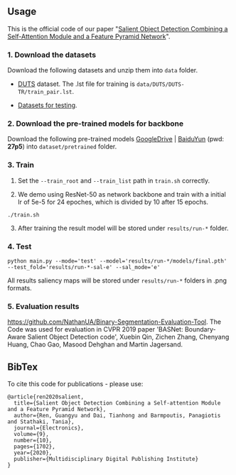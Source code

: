 

## Usage
This is the official code of our paper "[Salient Object Detection Combining a Self-Attention Module and a Feature Pyramid Network](https://www.mdpi.com/2079-9292/9/10/1702)".

### 1. Download the datasets

Download the following datasets and unzip them into `data` folder.


* [DUTS](https://drive.google.com/open?id=1immMDAPC9Eb2KCtGi6AdfvXvQJnSkHHo) dataset. The .lst file for training is `data/DUTS/DUTS-TR/train_pair.lst`.

* [Datasets for testing](https://drive.google.com/open?id=1eB-59cMrYnhmMrz7hLWQ7mIssRaD-f4o).

### 2. Download the pre-trained models for backbone

Download the following pre-trained models [GoogleDrive](https://drive.google.com/open?id=1Q2Fg2KZV8AzNdWNjNgcavffKJBChdBgy) | [BaiduYun](https://pan.baidu.com/s/1ehZheaqeU3pyvYQfRU9c6A) (pwd: **27p5**) into `dataset/pretrained` folder. 

### 3. Train

1. Set the `--train_root` and `--train_list` path in `train.sh` correctly.

2. We demo using ResNet-50 as network backbone and train with a initial lr of 5e-5 for 24 epoches, which is divided by 10 after 15 epochs.
```shell
./train.sh
```
3. After training the result model will be stored under `results/run-*` folder.

### 4. Test


```shell
python main.py --mode='test' --model='results/run-*/models/final.pth' --test_fold='results/run-*-sal-e' --sal_mode='e'
```


All results saliency maps will be stored under `results/run-*` folders in .png formats.


### 5. Evaluation results

https://github.com/NathanUA/Binary-Segmentation-Evaluation-Tool. 
The Code was used for evaluation in CVPR 2019 paper 'BASNet: Boundary-Aware Salient Object Detection code', Xuebin Qin, Zichen Zhang, Chenyang Huang, Chao Gao, Masood Dehghan and Martin Jagersand. 

## BibTex
To cite this code for publications - please use:
```
@article{ren2020salient,
  title={Salient Object Detection Combining a Self-attention Module and a Feature Pyramid Network},
  author={Ren, Guangyu and Dai, Tianhong and Barmpoutis, Panagiotis and Stathaki, Tania},
  journal={Electronics},
  volume={9},
  number={10},
  pages={1702},
  year={2020},
  publisher={Multidisciplinary Digital Publishing Institute}
}

```
